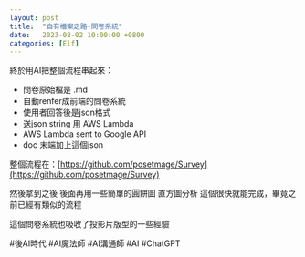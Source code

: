 ```yaml
---
layout: post
title:  "自有檔案之路-問卷系統"
date:   2023-08-02 10:00:00 +0800
categories: [Elf]
---
```


終於用AI把整個流程串起來：

* 問卷原始檔是 .md
* 自動renfer成前端的問卷系統
* 使用者回答後是json格式
* 送json string 用 AWS Lambda
* AWS Lambda sent to Google API
* doc 末端加上這個json

整個流程在：[https://github.com/posetmage/Survey](https://github.com/posetmage/Survey)

然後拿到之後 後面再用一些簡單的圓餅圖 直方圖分析 這個很快就能完成，畢竟之前已經有類似的流程

這個問卷系統也吸收了投影片版型的一些經驗

#後AI時代 #AI魔法師 #AI溝通師 #AI #ChatGPT
